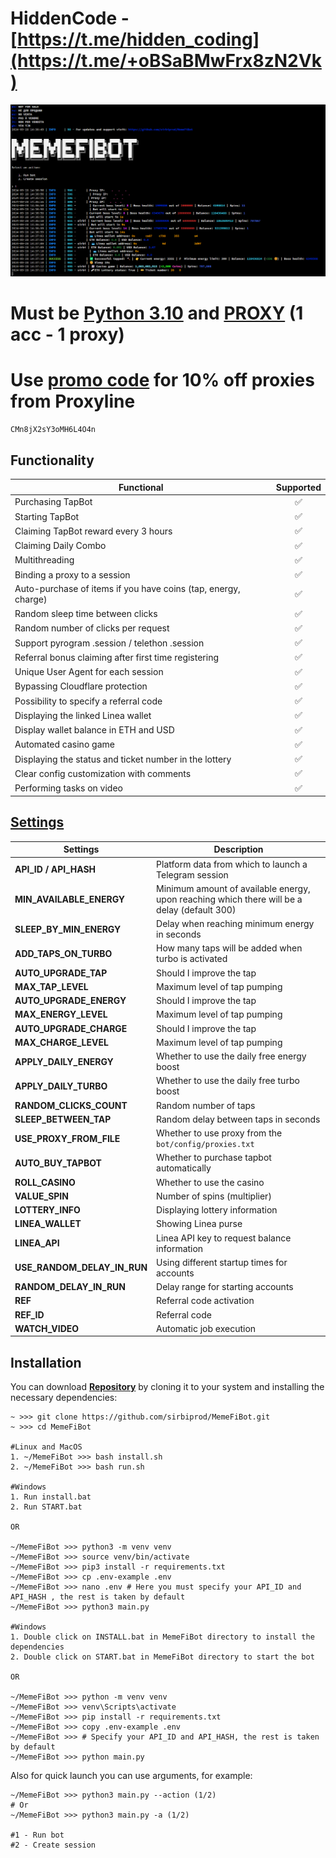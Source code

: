 # HiddenCode - [https://t.me/hidden_coding](https://t.me/+oBSaBMwFrx8zN2Vk)


![img1](./.github/image/image.png)

# Must be [Python 3.10](https://www.python.org/downloads/release/python-3100/) and [PROXY](https://proxyline.net?ref=323946) (1 acc - 1 proxy)
# Use [promo code](https://proxyline.net?ref=323946) for 10% off proxies from Proxyline
```dockerignore
CMn8jX2sY3oMH6L4O4n
```

## Functionality

| Functional                                                     | Supported |
|----------------------------------------------------------------| :-------: |
| Purchasing TapBot                                              |    ✅     |
| Starting TapBot                                                |    ✅     |
| Claiming TapBot reward every 3 hours                           |    ✅     |
| Claiming Daily Combo                                           |    ✅     |
| Multithreading                                                 |    ✅     |
| Binding a proxy to a session                                   |    ✅     |
| Auto-purchase of items if you have coins (tap, energy, charge) |    ✅     |
| Random sleep time between clicks                               |    ✅     |
| Random number of clicks per request                            |    ✅     |
| Support pyrogram .session / telethon .session                  |    ✅     |
| Referral bonus claiming after first time registering           |    ✅     |
| Unique User Agent for each session                             |    ✅     |
| Bypassing Cloudflare protection                                |    ✅     |
| Possibility to specify a referral code                         |    ✅     |
| Displaying the linked Linea wallet                             |    ✅     |
| Display wallet balance in ETH and USD                          |    ✅     |
| Automated casino game                                          |    ✅     |
| Displaying the status and ticket number in the lottery         |    ✅     |
| Clear config customization with comments                       |    ✅     |
| Performing tasks on video                                      |    ✅     |


## [Settings](https://github.com/sirbiprod/MemeFiBot/blob/main/.env-example)

| Settings                      | Description                                                                                |
|-------------------------------|--------------------------------------------------------------------------------------------|
| **API_ID / API_HASH**         | Platform data from which to launch a Telegram session                                      |
| **MIN_AVAILABLE_ENERGY**      | Minimum amount of available energy, upon reaching which there will be a delay (default 300) |
| **SLEEP_BY_MIN_ENERGY**       | Delay when reaching minimum energy in seconds                                              |
| **ADD_TAPS_ON_TURBO**         | How many taps will be added when turbo is activated                                        |
| **AUTO_UPGRADE_TAP**          | Should I improve the tap                                                                   |
| **MAX_TAP_LEVEL**             | Maximum level of tap pumping                                                               |
| **AUTO_UPGRADE_ENERGY**       | Should I improve the tap                                                                   |
| **MAX_ENERGY_LEVEL**          | Maximum level of tap pumping                                                               |
| **AUTO_UPGRADE_CHARGE**       | Should I improve the tap                                                                   |
| **MAX_CHARGE_LEVEL**          | Maximum level of tap pumping                                                               |
| **APPLY_DAILY_ENERGY**        | Whether to use the daily free energy boost                                                 |
| **APPLY_DAILY_TURBO**         | Whether to use the daily free turbo boost                                                  |
| **RANDOM_CLICKS_COUNT**       | Random number of taps                                                                      |
| **SLEEP_BETWEEN_TAP**         | Random delay between taps in seconds                                                       |
| **USE_PROXY_FROM_FILE**       | Whether to use proxy from the `bot/config/proxies.txt`                                 |
| **AUTO_BUY_TAPBOT**           | Whether to purchase tapbot automatically                                                   |
| **ROLL_CASINO**               | Whether to use the casino                                                                  
| **VALUE_SPIN**                | Number of spins (multiplier)                                                               
| **LOTTERY_INFO**              | Displaying lottery information                                                  
| **LINEA_WALLET**              | Showing Linea purse 
| **LINEA_API**                 | Linea API key to request balance information
| **USE_RANDOM_DELAY_IN_RUN**   | Using different startup times for accounts
| **RANDOM_DELAY_IN_RUN**       | Delay range for starting accounts
| **REF**                       | Referral code activation 
| **REF_ID**                    | Referral code
| **WATCH_VIDEO**               | Automatic job execution

## Installation

You can download [**Repository**](https://github.com/sibiprod/MemeFiBot) by cloning it to your system and installing the necessary dependencies:

```shell
~ >>> git clone https://github.com/sirbiprod/MemeFiBot.git
~ >>> cd MemeFiBot

#Linux and MacOS
1. ~/MemeFiBot >>> bash install.sh
2. ~/MemeFiBot >>> bash run.sh

#Windows
1. Run install.bat
2. Run START.bat

OR

~/MemeFiBot >>> python3 -m venv venv
~/MemeFiBot >>> source venv/bin/activate
~/MemeFiBot >>> pip3 install -r requirements.txt
~/MemeFiBot >>> cp .env-example .env
~/MemeFiBot >>> nano .env # Here you must specify your API_ID and API_HASH , the rest is taken by default
~/MemeFiBot >>> python3 main.py

#Windows
1. Double click on INSTALL.bat in MemeFiBot directory to install the dependencies
2. Double click on START.bat in MemeFiBot directory to start the bot

OR

~/MemeFiBot >>> python -m venv venv
~/MemeFiBot >>> venv\Scripts\activate
~/MemeFiBot >>> pip install -r requirements.txt
~/MemeFiBot >>> copy .env-example .env
~/MemeFiBot >>> # Specify your API_ID and API_HASH, the rest is taken by default
~/MemeFiBot >>> python main.py
```

Also for quick launch you can use arguments, for example:

```shell
~/MemeFiBot >>> python3 main.py --action (1/2)
# Or
~/MemeFiBot >>> python3 main.py -a (1/2)

#1 - Run bot
#2 - Create session
```

